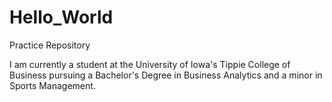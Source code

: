 # Hello_World
Practice Repository

I am currently a student at the University of Iowa's Tippie College of Business pursuing a Bachelor's Degree in Business Analytics and a minor in Sports Management.
